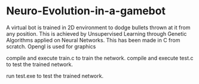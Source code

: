 # Neuro-Evolution-in-a-gamebot
A virtual bot is trained in 2D environment to dodge bullets thrown at it from any position. This is achieved by Unsupervised Learning through Genetic Algorithms applied on Neural Networks. This has been made in C from scratch. Opengl is used for graphics

compile and execute train.c to train the network.
compile and execute test.c to test the trained network.

run test.exe to test the trained network.
